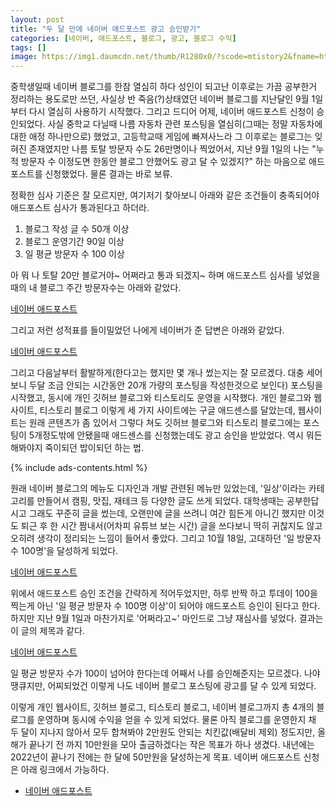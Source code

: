 ```yaml
---
layout: post
title: "두 달 만에 네이버 애드포스트 광고 승인받기"
categories: [네이버, 애드포스트, 블로그, 광고, 블로그 수익]
tags: []
image: https://img1.daumcdn.net/thumb/R1280x0/?scode=mtistory2&fname=https%3A%2F%2Fblog.kakaocdn.net%2Fdn%2FUQrlW%2FbtriAr7cA0M%2FNC5iP6qggU7tv9wue5kgGk%2Fimg.jpg
---
```


중학생일때 네이버 블로그를 한참 열심히 하다 성인이 되고난 이후로는 가끔 공부한거 정리하는 용도로만 쓰던, 사실상 반 죽음(?)상태였던 네이버 블로그를 지난달인 9월 1일부터 다시 열심히 사용하기 시작했다. 그리고 드디어 어제, 네이버 애드포스트 신청이 승인되었다. 사실 중학교 다닐때 나름 자동차 관련 포스팅을 열심히(그때는 정말 자동차에 대한 애정 하나만으로) 했었고, 고등학교때 게임에 빠져사느라 그 이후로는 블로그는 잊혀진 존재였지만 나름 토탈 방문자 수도 26만명이나 찍었어서, 지난 9월 1일의 나는 "누적 방문자 수 이정도면 한동안 블로그 안했어도 광고 달 수 있겠지?" 하는 마음으로 애드포스트를 신청했었다. 물론 결과는 바로 보류.

정확한 심사 기준은 잘 모르지만, 여기저기 찾아보니 아래와 같은 조건들이 충족되어야 애드포스트 심사가 통과된다고 하더라.

1. 블로그 작성 글 수 50개 이상
2. 블로그 운영기간 90일 이상
3. 일 평균 방문자 수 100 이상

아 뭐 나 토탈 20만 블로거야~ 어쩌라고 통과 되겠지~ 하며 애드포스트 심사를 넣었을때의 내 블로그 주간 방문자수는 아래와 같았다.

[네이버 애드포스트](https://img1.daumcdn.net/thumb/R1280x0/?scode=mtistory2&fname=https%3A%2F%2Fblog.kakaocdn.net%2Fdn%2FlSdW7%2FbtriBBOLwff%2FxyqCn6r3iezuOXehjX2Vyk%2Fimg.jpg)

그리고 저런 성적표를 들이밀었던 나에게 네이버가 준 답변은 아래와 같았다.

[네이버 애드포스트](https://img1.daumcdn.net/thumb/R1280x0/?scode=mtistory2&fname=https%3A%2F%2Fblog.kakaocdn.net%2Fdn%2FCGye2%2FbtriAsE1wKy%2F3CAl3PBekxcum85SKYh110%2Fimg.jpg)

그리고 다음날부터 활발하게(한다고는 했지만 몇 개나 썼는지는 잘 모르겠다. 대충 세어보니 두달 조금 안되는 시간동안 20개 가량의 포스팅을 작성한것으로 보인다) 포스팅을 시작했고, 동시에 개인 깃허브 블로그와 티스토리도 운영을 시작했다. 개인 블로그와 웹사이트, 티스토리 블로그 이렇게 세 가지 사이트에는 구글 애드센스를 달았는데, 웹사이트는 원래 콘텐츠가 좀 있어서 그렇다 쳐도 깃허브 블로그와 티스토리 블로그에는 포스팅이 5개정도밖에 안됐을때 애드센스를 신청했는데도 광고 승인을 받았었다. 역시 뭐든 해봐야지 죽이되던 밥이되던 하는 법.

{% include ads-contents.html %}

원래 네이버 블로그의 메뉴도 디자인과 개발 관련된 메뉴만 있었는데, '일상'이라는 카테고리를 만들어서 캠핑, 맛집, 재테크 등 다양한 글도 쓰게 되었다. 대학생때는 공부한답시고 그래도 꾸준히 글을 썼는데, 오랜만에 글을 쓰려니 여간 힘든게 아니긴 했지만 이것도 퇴근 후 한 시간 짬내서(어차피 유튜브 보는 시간) 글을 쓰다보니 딱히 귀찮지도 않고 오히려 생각이 정리되는 느낌이 들어서 좋았다. 그리고 10월 18일, 고대하던 '일 방문자수 100명'을 달성하게 되었다.

[네이버 애드포스트](https://img1.daumcdn.net/thumb/R1280x0/?scode=mtistory2&fname=https%3A%2F%2Fblog.kakaocdn.net%2Fdn%2FbnjRXZ%2FbtriycpF6FJ%2Fmn7rPLmxAmJjGKW0d7HpY0%2Fimg.jpg)

위에서 애드포스트 승인 조건을 간략하게 적어두었지만, 하루 반짝 하고 투데이 100을 찍는게 아닌 '일 평균 방문자 수 100명 이상'이 되어야 애드포스트 승인이 된다고 한다. 하지만 지난 9월 1일과 마찬가지로 '어쩌라고~' 마인드로 그냥 재심사를 넣었다. 결과는 이 글의 제목과 같다.

[네이버 애드포스트](https://img1.daumcdn.net/thumb/R1280x0/?scode=mtistory2&fname=https%3A%2F%2Fblog.kakaocdn.net%2Fdn%2FUQrlW%2FbtriAr7cA0M%2FNC5iP6qggU7tv9wue5kgGk%2Fimg.jpg)

일 평균 방문자 수가 100이 넘어야 한다는데 어째서 나를 승인해준지는 모르겠다. 나야 땡큐지만, 어찌되었건 이렇게 나도 네이버 블로그 포스팅에 광고를 달 수 있게 되었다.

이렇게 개인 웹사이트, 깃허브 블로그, 티스토리 블로그, 네이버 블로그까지 총 4개의 블로그를 운영하며 동시에 수익을 얻을 수 있게 되었다. 물론 아직 블로그를 운영한지 채 두 달이 지나지 않아서 모두 합쳐봐야 2만원도 안되는 치킨값(배달비 제외) 정도지만, 올 해가 끝나기 전 까지 10만원을 모아 출금하겠다는 작은 목표가 하나 생겼다. 내년에는 2022년이 끝나기 전에는 한 달에 50만원을 달성하는게 목표. 네이버 애드포스트 신청은 아래 링크에서 가능하다.

- <a href="https://adpost.naver.com/" rel="noopener noreferrer" target="_blank" title="네이버 지도: 불칸 피자" class="markdown-link">네이버 애드포스트</a>
